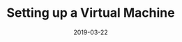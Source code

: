 ---
layout: post
title:  "Setting up a Virtual Machine"
date:   2019-03-22
categories: notes medium
---